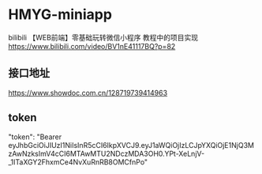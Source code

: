 # HMYG-miniapp
bilibili 【WEB前端】零基础玩转微信小程序 教程中的项目实现
https://www.bilibili.com/video/BV1nE41117BQ?p=82

## 接口地址
https://www.showdoc.com.cn/128719739414963

## token
"token": "Bearer eyJhbGciOiJIUzI1NiIsInR5cCI6IkpXVCJ9.eyJ1aWQiOjIzLCJpYXQiOjE1NjQ3MzAwNzksImV4cCI6MTAwMTU2NDczMDA3OH0.YPt-XeLnjV-_1ITaXGY2FhxmCe4NvXuRnRB8OMCfnPo"